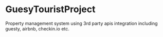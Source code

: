 # GuesyTouristProject

Property management system using 3rd party apis integration including guesty, airbnb, checkin.io etc.
